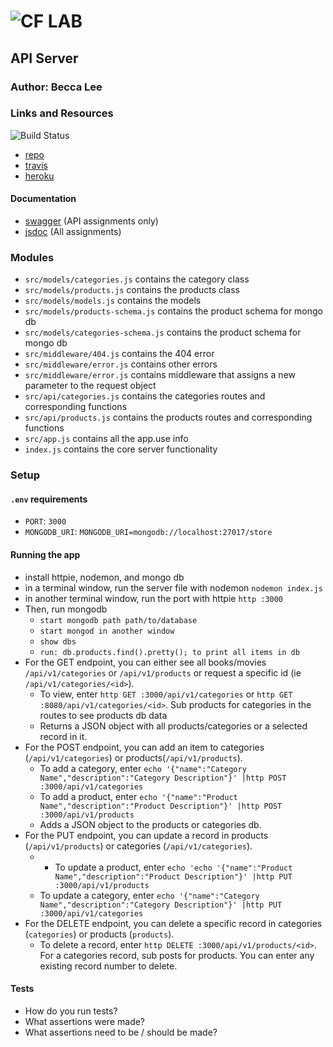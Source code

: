 ![CF](http://i.imgur.com/7v5ASc8.png) LAB
=================================================

## API Server

### Author: Becca Lee

### Links and Resources

![Build Status](https://www.travis-ci.com/beccalee123/14-orm-and-modeling.svg?branch=master)
* [repo](https://github.com/beccalee123/14-orm-and-modeling)
* [travis](https://www.travis-ci.com/beccalee123/14-orm-and-modeling)
* [heroku](https://api-server-bl.herokuapp.com/)

#### Documentation
* [swagger](http://xyz.com) (API assignments only)
* [jsdoc](http://xyz.com) (All assignments)

### Modules
- `src/models/categories.js` contains the category class
- `src/models/products.js` contains the products class
- `src/models/models.js` contains the models
- `src/models/products-schema.js` contains the product schema for mongo db
- `src/models/categories-schema.js` contains the product schema for mongo db
- `src/middleware/404.js` contains the 404 error
- `src/middleware/error.js` contains other errors
- `src/middleware/error.js` contains middleware that assigns a new parameter to the request object
- `src/api/categories.js` contains the categories routes and corresponding functions
- `src/api/products.js` contains the products routes and corresponding functions
- `src/app.js` contains all the app.use info
- `index.js` contains the core server functionality


### Setup
#### `.env` requirements
* `PORT`: `3000`
* `MONGODB_URI`: `MONGODB_URI=mongodb://localhost:27017/store`


#### Running the app
* install httpie, nodemon, and mongo db
* in a terminal window, run the server file with nodemon `nodemon index.js`
* in another terminal window, run the port with httpie `http :3000`
* Then, run mongodb
  * `start mongodb path path/to/database`
  * `start mongod in another window`
  * `show dbs`
  * `run: db.products.find().pretty(); to print all items in db`
* For the GET endpoint, you can either see all books/movies `/api/v1/categories` or `/api/v1/products` or request a specific id (ie `/api/v1/categories/<id>`). 
  * To view, enter `http GET :3000/api/v1/categories` or `http GET :8080/api/v1/categories/<id>`. Sub products for categories in the routes to see products db data
  * Returns a JSON object with all products/categories or a selected record in it.
* For the POST endpoint, you can add an item to categories (`/api/v1/categories`) or products(`/api/v1/products`). 
  * To add a category, enter `echo '{"name":"Category Name","description":"Category Description"}' |http POST :3000/api/v1/categories`
  * To add a product, enter `echo '{"name":"Product Name","description":"Product Description"}' |http POST :3000/api/v1/products`
  * Adds a JSON object to the products or categories db.
* For the PUT endpoint, you can update a record in products (`/api/v1/products`) or categories (`/api/v1/categories`). 
  * * To update a product, enter `echo 'echo '{"name":"Product Name","description":"Product Description"}' |http PUT :3000/api/v1/products`
  * To update a category, enter `echo '{"name":"Category Name","description":"Category Description"}' |http PUT :3000/api/v1/categories`
* For the DELETE endpoint, you can delete a specific record in categories (`categories`) or products (`products`).
  * To delete a record, enter `http DELETE :3000/api/v1/products/<id>`. For a categories record, sub posts for products. You can enter any existing record number to delete.
  
#### Tests
* How do you run tests?
* What assertions were made?
* What assertions need to be / should be made?

